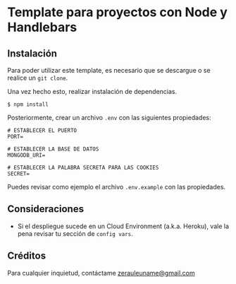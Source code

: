 # Template para proyectos con Node y Handlebars

## Instalación

Para poder utilizar este template, es necesario que se descargue o se realice un `git clone`.

Una vez hecho esto, realizar instalación de dependencias.

```shell
$ npm install 
```

Posteriormente, crear un archivo `.env` con las siguientes propiedades:

```env
# ESTABLECER EL PUERTO
PORT= 

# ESTABLECER LA BASE DE DATOS
MONGODB_URI=

# ESTABLECER LA PALABRA SECRETA PARA LAS COOKIES
SECRET=

```

Puedes revisar como ejemplo el archivo `.env.example` con las propiedades.

## Consideraciones

- Si el despliegue sucede en un Cloud Environment (a.k.a. Heroku), vale la pena revisar tu sección de `config vars`.



## Créditos

Para cualquier inquietud, contáctame [zerauleuname@gmail.com](mailto:zerauleuname@gmail.com) 
